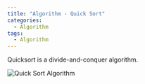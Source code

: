 ```yaml
---
title: "Algorithm - Quick Sort"
categories:
  - Algorithm
tags:
  - Algorithm
---
```


Quicksort is a divide-and-conquer algorithm.

![Quick Sort Algorithm]({{site.url}}/assets/posts/2021-05-19-algorithm-quicksort/quicksort.jpg)
